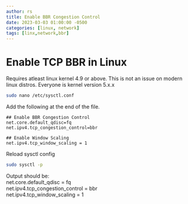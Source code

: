```yaml
---
author: rs
title: Enable BBR Congestion Control
date: 2023-03-03 01:00:00 -0500 
categories: [linux, network]
tags: [linx,network,bbr] 
---
```



# Enable TCP BBR in Linux
Requires atleast linux kernel 4.9 or above. This is not an issue on modern linux distros. Everyone is kernel version 5.x.x


```bash
sudo nano /etc/sysctl.conf
```

Add the following at the end of the file.

```text
## Enable BBR Congestion Control
net.core.default_qdisc=fq
net.ipv4.tcp_congestion_control=bbr

## Enable Window Scaling
net.ipv4.tcp_window_scaling = 1
```

Reload sysctl config
```bash
sudo sysctl -p
```

Output should be:  
net.core.default_qdisc = fq  
net.ipv4.tcp_congestion_control = bbr  
net.ipv4.tcp_window_scaling = 1
